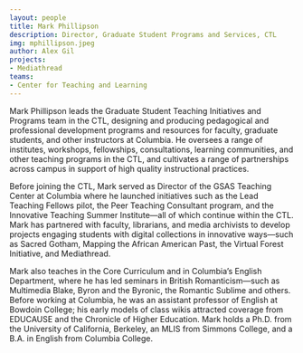 ```yaml
---
layout: people
title: Mark Phillipson
description: Director, Graduate Student Programs and Services, CTL
img: mphillipson.jpeg
author: Alex Gil
projects:
- Mediathread
teams:
- Center for Teaching and Learning
---
```


Mark Phillipson leads the Graduate Student Teaching Initiatives and Programs team in the CTL, designing and producing pedagogical and professional development programs and resources for faculty, graduate students, and other instructors at Columbia. He oversees a range of institutes, workshops, fellowships, consultations, learning communities, and other teaching programs in the CTL, and cultivates a range of partnerships across campus in support of high quality instructional practices.

Before joining the CTL, Mark served as Director of the GSAS Teaching Center at Columbia where he launched initiatives such as the Lead Teaching Fellows pilot, the Peer Teaching Consultant program, and the Innovative Teaching Summer Institute—all of which continue within the CTL. Mark has partnered with faculty, librarians, and media archivists to develop projects engaging students with digital collections in innovative ways—such as Sacred Gotham, Mapping the African American Past, the Virtual Forest Initiative, and Mediathread.

Mark also teaches in the Core Curriculum and in Columbia’s English Department, where he has led seminars in British Romanticism—such as Multimedia Blake, Byron and the Byronic, the Romantic Sublime and others. Before working at Columbia, he was an assistant professor of English at Bowdoin College; his early models of class wikis attracted coverage from EDUCAUSE and the Chronicle of Higher Education. Mark holds a Ph.D. from the University of California, Berkeley, an MLIS from Simmons College, and a B.A. in English from Columbia College.